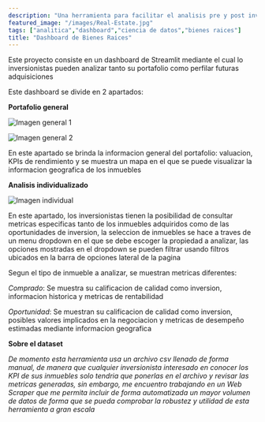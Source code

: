 ```yaml
---
description: "Una herramienta para facilitar el analisis pre y post inversion"
featured_image: "/images/Real-Estate.jpg"
tags: ["analitica","dashboard","ciencia de datos","bienes raices"]
title: "Dashboard de Bienes Raices"
---
```


Este proyecto consiste en un dashboard de Streamlit mediante el cual lo inversionistas pueden analizar tanto su portafolio como perfilar futuras adquisiciones

Este dashboard se divide en 2 apartados:

**Portafolio general**

![Imagen general 1](/images/Real-Estate-General1.jpeg)

![Imagen general 2](/images/Real-Estate-General2.jpeg)

En este apartado se brinda la informacion general del portafolio: valuacion, KPIs de rendimiento y se muestra un mapa en el que se puede visualizar la informacion geografica de los inmuebles

**Analisis individualizado**

![Imagen individual](/images/Real-Estate-Individual.jpeg)

En este apartado, los inversionistas tienen la posibilidad de consultar metricas especificas tanto de los inmuebles adquiridos como de las oportunidades de inversion, la seleccion de inmuebles se hace a traves de un menu dropdown en el que se debe escoger la propiedad a analizar, las opciones mostradas en el dropdown se pueden filtrar usando filtros ubicados en la barra de opciones lateral de la pagina

Segun el tipo de inmueble a analizar, se muestran metricas diferentes:

*Comprado*: Se muestra su calificacion de calidad como inversion, informacion historica y metricas de rentabilidad

*Oportunidad*: Se muestran su calificacion de calidad como inversion, posibles valores implicados en la negociacion y metricas de desempeño estimadas mediante informacion geografica

**Sobre el dataset**

 *De momento esta herramienta usa un archivo csv llenado de forma manual, de manera que cualquier inversionista interesado en conocer los KPI de sus  inmuebles solo tendria que ponerlas en el archivo y revisar las metricas generadas, sin embargo, me encuentro trabajando en un Web Scraper que me permita incluir de forma automatizada un mayor volumen de datos de forma que se pueda comprobar la robustez y utilidad de esta herramienta a gran escala*